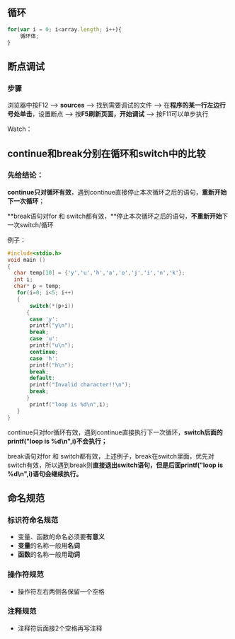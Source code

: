 ## 循环

~~~js
for(var i = 0; i<array.length; i++){
	循环体;
}
~~~



## 断点调试

### 步骤

浏览器中按F12 --> **sources** --> 找到需要调试的文件 --> 在**程序的某一行左边行号处单击**，设置断点 --> 按**F5刷新页面，开始调试** --> 按F11可以单步执行

Watch：



## continue和break分别在循环和switch中的比较

### 先给结论： 

**continue只对循环有效**，遇到continue直接停止本次循环之后的语句，**重新开始下一次循环**；

**break语句对for 和 switch都有效，**停止本次循环之后的语句，**不重新开始**下一次switch/循环



例子：

~~~c
#include<stdio.h>
void main ()
{
  char temp[10] = {'y','u','h','a','o','j','i','n','k'};
  int i;
  char* p = temp;
   for(i=0; i<5; i++)
   {
       switch(*(p+i))
      {  
       case 'y':
       printf("y\n");
       break;
       case 'u':
       printf("u\n");
       continue;
       case 'h':
       printf("h\n");
       break;
       default:
       printf("Invalid character!!\n");
       break;
      }
       printf("loop is %d\n",i);
   }  
}
~~~



continue只对for循环有效，遇到continue直接执行下一次循环，**switch后面的printf("loop is %d\n",i)不会执行；**

break语句对for 和 switch都有效，上述例子，break在switch里面，优先对switch有效，所以遇到break则**直接退出switch语句，但是后面printf("loop is %d\n",i)语句会继续执行。**


## 命名规范

### 标识符命名规范

- 变量、函数的命名必须要**有意义**
- **变量**的名称一般用**名词**
- **函数**的名称一般用**动词**



### 操作符规范

- 操作符左右两侧各保留一个空格



### 注释规范

- 注释符后面接2个空格再写注释

